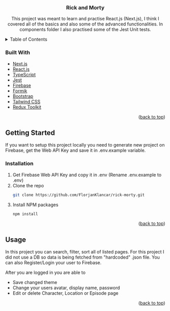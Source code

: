 <div id="top"></div>

<h3 align="center">Rick and Morty</h3>
  <p align="center">
    This project was meant to learn and practise React.js (Next.js), I think I covered all of the basics and also some of the advanced functionalities. In components folder I also practised some of the Jest Unit tests.
  </p>
</div>



<!-- TABLE OF CONTENTS -->
<details>
  <summary>Table of Contents</summary>
  <ol>
    <li>
      <a href="#about-the-project">About The Project</a>
      <ul>
        <li><a href="#built-with">Built With</a></li>
      </ul>
    </li>
    <li>
      <a href="#getting-started">Getting Started</a>
      <ul>
        <li><a href="#installation">Installation</a></li>
      </ul>
    </li>
    <li><a href="#usage">Usage</a></li>
  </ol>
</details>




### Built With

* [Next.js](https://nextjs.org/)
* [React.js](https://reactjs.org/)
* [TypeScript](https://www.typescriptlang.org/)
* [Jest](https://jestjs.io/)
* [Firebase](https://firebase.google.com/)
* [Formik](https://formik.org/)
* [Bootstrap](https://getbootstrap.com)
* [Tailwind CSS](https://tailwindcss.com/)
* [Redux Toolkit](https://redux-toolkit.js.org/)

<p align="right">(<a href="#top">back to top</a>)</p>



<!-- GETTING STARTED -->
## Getting Started

If you want to setup this project locally you need to generate new project on Firebase, get the Web API Key and save it in .env.example variable.

### Installation

1. Get Firebase Web API Key and copy it in .env (Rename .env.example to .env)
2. Clone the repo
   ```sh
   git clone https://github.com/FlorjanKlancar/rick-morty.git
   ```
3. Install NPM packages
   ```sh
   npm install
   ```

<p align="right">(<a href="#top">back to top</a>)</p>



<!-- USAGE EXAMPLES -->
## Usage

In this project you can search, filter, sort all of listed pages. For this project I did not use a DB so data is being fetched from "hardcoded" .json file. You can also Register/Login your user to Firebase. 

After you are logged in you are able to
* Save changed theme
* Change your users avatar, display name, password
* Edit or delete Character, Location or Episode page

<p align="right">(<a href="#top">back to top</a>)</p>
